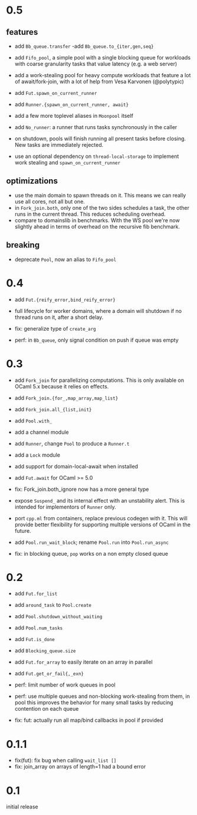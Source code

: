 
# 0.5

## features

- add `Bb_queue.transfer`
 -add `Bb_queue.to_{iter,gen,seq}`
- add `Fifo_pool`, a simple pool with a single blocking queue for
    workloads with coarse granularity tasks that value
    latency (e.g. a web server)
- add a work-stealing pool for heavy compute workloads that
    feature a lot of await/fork-join, with a lot of help
    from Vesa Karvonen (@polytypic)
- add `Fut.spawn_on_current_runner`
- add `Runner.{spawn_on_current_runner, await}`
- add a few more toplevel aliases in `Moonpool` itself
- add `No_runner`: a runner that runs tasks synchronously in the caller
- on shutdown, pools will finish running all present tasks before
    closing. New tasks are immediately rejected.

- use an optional dependency on `thread-local-storage` to
    implement work stealing and `spawn_on_current_runner`

## optimizations

- use the main domain to spawn threads on it. This means we can really
    use all cores, not all but one.
- in `Fork_join.both`, only one of the two sides schedules a task,
    the other runs in the current thread. This reduces scheduling overhead.
- compare to domainslib in benchmarks. With the WS pool we're now slightly
    ahead in terms of overhead on the recursive fib benchmark.

## breaking

- deprecate `Pool`, now an alias to `Fifo_pool`


# 0.4

- add `Fut.{reify_error,bind_reify_error}`
- full lifecycle for worker domains, where a domain
    will shutdown if no thread runs on it, after a
    short delay.

- fix: generalize type of `create_arg`
- perf: in `Bb_queue`, only signal condition on push if queue was empty

# 0.3

- add `Fork_join` for parallelizing computations. This is only
    available on OCaml 5.x because it relies on effects.
- add `Fork_join.{for_,map_array,map_list}`
- add `Fork_join.all_{list,init}`
- add `Pool.with_`
- add a channel module
- add `Runner`, change `Pool` to produce a `Runner.t`
- add a `Lock` module
- add support for domain-local-await when installed
- add `Fut.await` for OCaml >= 5.0

- fix: Fork_join.both_ignore now has a more general type

- expose `Suspend_` and its internal effect with an unstability alert.
    This is intended for implementors of `Runner` only.
- port `cpp.ml` from containers, replace previous codegen with it.
    This will provide better flexibility for supporting multiple versions
    of OCaml in the future.
- add `Pool.run_wait_block`; rename `Pool.run` into `Pool.run_async`
- fix: in blocking queue, `pop` works on a non empty closed queue

# 0.2

- add `Fut.for_list`
- add `around_task` to `Pool.create`
- add `Pool.shutdown_without_waiting`
- add `Pool.num_tasks`
- add `Fut.is_done`
- add `Blocking_queue.size`
- add `Fut.for_array` to easily iterate on an array in parallel
- add `Fut.get_or_fail{,_exn}`

- perf: limit number of work queues in pool
- perf: use multiple queues and non-blocking work-stealing from them, in pool
    this improves the behavior for many small tasks by reducing contention on
    each queue

- fix: fut: actually run all map/bind callbacks in pool if provided

# 0.1.1

- fix(fut): fix bug when calling `wait_list []`
- fix: join_array on arrays of length=1 had a bound error

# 0.1

initial release
